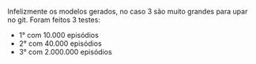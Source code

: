 Infelizmente os modelos gerados, no caso 3 são muito grandes para upar no git. Foram feitos 3 testes: 
* 1° com 10.000 episódios
* 2° com 40.000 episódios 
* 3° com 2.000.000 episódios
